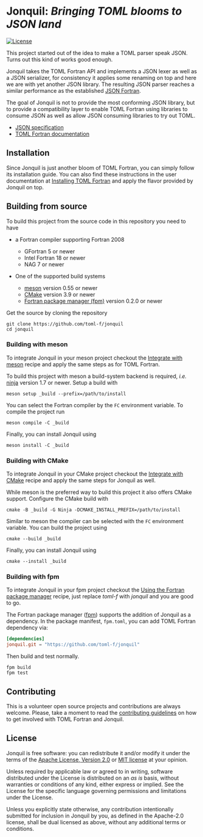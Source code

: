 # Jonquil: *Bringing TOML blooms to JSON land*

[![License](https://img.shields.io/badge/license-MIT%7CApache%202.0-blue)](LICENSE-Apache)

This project started out of the idea to make a TOML parser speak JSON.
Turns out this kind of works good enough.

Jonquil takes the TOML Fortran API and implements a JSON lexer as well as a JSON serializer, for consistency it applies some renaming on top and here we are with yet another JSON library.
The resulting JSON parser reaches a similar performance as the established [JSON Fortran](https://github.com/jacobwilliams/json-fortran).

The goal of Jonquil is not to provide the most conforming JSON library, but to provide a compatibility layer to enable TOML Fortran using libraries to consume JSON as well as allow JSON consuming libraries to try out TOML.

* [JSON specification](https://www.json.org/json-en.html)
* [TOML Fortran documentation](https://toml-f.readthedocs.io)


## Installation

Since Jonquil is just another bloom of TOML Fortran, you can simply follow its installation guide.
You can also find these instructions in the user documentation at [Installing TOML Fortran](https://toml-f.readthedocs.io/en/latest/how-to/installation.html) and apply the flavor provided by Jonquil on top.


## Building from source

To build this project from the source code in this repository you need to have

- a Fortran compiler supporting Fortran 2008

  - GFortran 5 or newer
  - Intel Fortran 18 or newer
  - NAG 7 or newer

- One of the supported build systems

  - [meson](https://mesonbuild.com) version 0.55 or newer
  - [CMake](https://cmake.org/) version 3.9 or newer
  - [Fortran package manager (fpm)](https://github.com/fortran-lang/fpm) version 0.2.0 or newer

Get the source by cloning the repository

```
git clone https://github.com/toml-f/jonquil
cd jonquil
```


### Building with meson

To integrate Jonquil in your meson project checkout the [Integrate with meson](https://toml-f.readthedocs.io/en/latest/how-to/integration.html#integrate-with-meson) recipe and apply the same steps as for TOML Fortran.

To build this project with meson a build-system backend is required, *i.e.* [ninja](https://ninja-build.org) version 1.7 or newer.
Setup a build with

```
meson setup _build --prefix=/path/to/install
```

You can select the Fortran compiler by the `FC` environment variable.
To compile the project run

```
meson compile -C _build
```

Finally, you can install Jonquil using

```
meson install -C _build
```



### Building with CMake

To integrate Jonquil in your CMake project checkout the [Integrate with CMake](https://toml-f.readthedocs.io/en/latest/how-to/integration.html#integrate-with-cmake) recipe and apply the same steps for Jonquil as well.

While meson is the preferred way to build this project it also offers CMake support.
Configure the CMake build with

```
cmake -B _build -G Ninja -DCMAKE_INSTALL_PREFIX=/path/to/install
```

Similar to meson the compiler can be selected with the `FC` environment variable.
You can build the project using

```
cmake --build _build
```

Finally, you can install Jonquil using

```
cmake --install _build
```



### Building with fpm

To integrate Jonquil in your fpm project checkout the [Using the Fortran package manager](https://toml-f.readthedocs.io/en/latest/how-to/integration.html#using-the-fortran-package-manager) recipe, just replace *toml-f* with *jonquil* and you are good to go.

The Fortran package manager ([fpm](https://github.com/fortran-lang/fpm)) supports the addition of Jonquil as a dependency.
In the package manifest, `fpm.toml`, you can add TOML Fortran dependency via:

```toml
[dependencies]
jonquil.git = "https://github.com/toml-f/jonquil"
```

Then build and test normally.

```
fpm build
fpm test
```


## Contributing

This is a volunteer open source projects and contributions are always welcome.
Please, take a moment to read the [contributing guidelines](https://github.com/toml-f/toml-f/blob/main/CONTRIBUTING.md) on how to get involved with TOML Fortran and Jonquil.


## License

Jonquil is free software: you can redistribute it and/or modify it under the terms of the [Apache License, Version 2.0](LICENSE-Apache) or [MIT license](LICENSE-MIT) at your opinion.

Unless required by applicable law or agreed to in writing, software distributed under the License is distributed on an _as is_ basis, without warranties or conditions of any kind, either express or implied. See the License for the specific language governing permissions and limitations under the License.

Unless you explicitly state otherwise, any contribution intentionally submitted for inclusion in Jonquil by you, as defined in the Apache-2.0 license, shall be dual licensed as above, without any additional terms or conditions.
